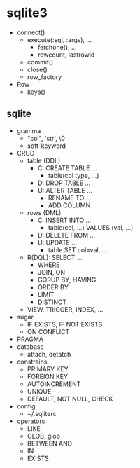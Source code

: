 
# sqlite3
- connect()
  - execute(:sql, :args), ...
    - fetchone(), ...
    - rowcount, lastrowid
  - commit()
  - close()
  - row_factory
- Row
  - keys()
## sqlite
- gramma
  - "col", 'str', \0
  - soft-keyword
- CRUD
  - table (DDL)
    - C: CREATE TABLE ...
      - table(col type, ...)
    - D: DROP TABLE ...
    - U: ALTER TABLE ...
      - RENAME TO
      - ADD COLUMN
  - rows (DML)
    - C: INSERT INTO ...
      - table(col, ...) VALUES (val, ...)
    - D: DELETE FROM ...
    - U: UPDATE ...
      - table SET col=val, ...
  - R(DQL): SELECT ...
    - WHERE
    - JOIN, ON
    - GORUP BY, HAVING
    - ORDER BY
    - LIMIT
    - DISTINCT
  - VIEW, TRIGGER, INDEX, ...
- sugar
  - IF EXISTS, IF NOT EXISTS
  - ON CONFLICT
- PRAGMA
- database
  - attach, detatch
- constrains
  - PRIMARY KEY
  - FOREIGN KEY
  - AUTOINCREMENT
  - UNIQUE
  - DEFAULT, NOT NULL, CHECK
- config
  - ~/.sqliterc
- operators
  - LIKE
  - GLOB, glob
  - BETWEEN AND
  - IN
  - EXISTS

